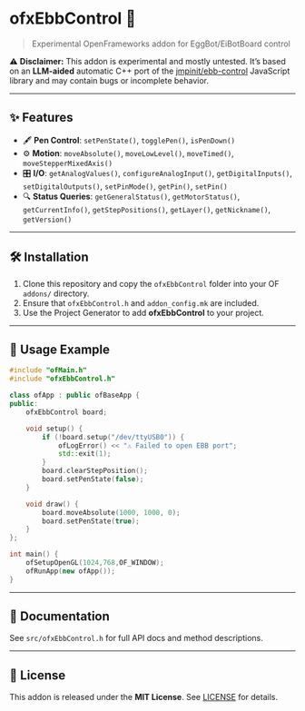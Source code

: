 # ofxEbbControl 🐣

> Experimental OpenFrameworks addon for EggBot/EiBotBoard control

:warning: **Disclaimer:** This addon is experimental and mostly untested. It’s based on an **LLM-aided** automatic C++ port of the [jmpinit/ebb-control](https://github.com/jmpinit/ebb-control) JavaScript library and may contain bugs or incomplete behavior.


---

## ✨ Features

- 🖋️ **Pen Control**: `setPenState()`, `togglePen()`, `isPenDown()`
- ⚙️ **Motion**: `moveAbsolute()`, `moveLowLevel()`, `moveTimed()`, `moveStepperMixedAxis()`
- 🎛️ **I/O**: `getAnalogValues()`, `configureAnalogInput()`, `getDigitalInputs()`, `setDigitalOutputs()`, `setPinMode()`, `getPin()`, `setPin()`
- 🔍 **Status Queries**: `getGeneralStatus()`, `getMotorStatus()`, `getCurrentInfo()`, `getStepPositions()`, `getLayer()`, `getNickname()`, `getVersion()`

---

## 🛠 Installation

1. Clone this repository and copy the `ofxEbbControl` folder into your OF `addons/` directory.
2. Ensure that `ofxEbbControl.h` and `addon_config.mk` are included.
3. Use the Project Generator to add **ofxEbbControl** to your project.

---

## 🚀 Usage Example

```cpp
#include "ofMain.h"
#include "ofxEbbControl.h"

class ofApp : public ofBaseApp {
public:
    ofxEbbControl board;

    void setup() {
        if (!board.setup("/dev/ttyUSB0")) {
            ofLogError() << "⚠️ Failed to open EBB port";
            std::exit(1);
        }
        board.clearStepPosition();
        board.setPenState(false);
    }

    void draw() {
        board.moveAbsolute(1000, 1000, 0);
        board.setPenState(true);
    }
};

int main() {
    ofSetupOpenGL(1024,768,OF_WINDOW);
    ofRunApp(new ofApp());
}
```

---

## 📖 Documentation

See `src/ofxEbbControl.h` for full API docs and method descriptions.

---

## 📜 License

This addon is released under the **MIT License**. See [LICENSE](LICENSE) for details.

